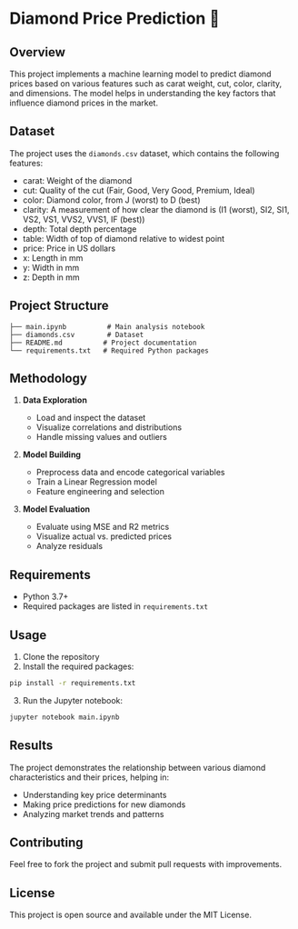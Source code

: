 # Diamond Price Prediction 💎

## Overview
This project implements a machine learning model to predict diamond prices based on various features such as carat weight, cut, color, clarity, and dimensions. The model helps in understanding the key factors that influence diamond prices in the market.

## Dataset
The project uses the `diamonds.csv` dataset, which contains the following features:
- carat: Weight of the diamond
- cut: Quality of the cut (Fair, Good, Very Good, Premium, Ideal)
- color: Diamond color, from J (worst) to D (best)
- clarity: A measurement of how clear the diamond is (I1 (worst), SI2, SI1, VS2, VS1, VVS2, VVS1, IF (best))
- depth: Total depth percentage
- table: Width of top of diamond relative to widest point
- price: Price in US dollars
- x: Length in mm
- y: Width in mm
- z: Depth in mm

## Project Structure
```
├── main.ipynb          # Main analysis notebook
├── diamonds.csv        # Dataset
├── README.md          # Project documentation
└── requirements.txt   # Required Python packages
```

## Methodology
1. **Data Exploration**
   - Load and inspect the dataset
   - Visualize correlations and distributions
   - Handle missing values and outliers

2. **Model Building**
   - Preprocess data and encode categorical variables
   - Train a Linear Regression model
   - Feature engineering and selection

3. **Model Evaluation**
   - Evaluate using MSE and R2 metrics
   - Visualize actual vs. predicted prices
   - Analyze residuals

## Requirements
- Python 3.7+
- Required packages are listed in `requirements.txt`

## Usage
1. Clone the repository
2. Install the required packages:
```bash
pip install -r requirements.txt
```
3. Run the Jupyter notebook:
```bash
jupyter notebook main.ipynb
```

## Results
The project demonstrates the relationship between various diamond characteristics and their prices, helping in:
- Understanding key price determinants
- Making price predictions for new diamonds
- Analyzing market trends and patterns

## Contributing
Feel free to fork the project and submit pull requests with improvements.

## License
This project is open source and available under the MIT License.